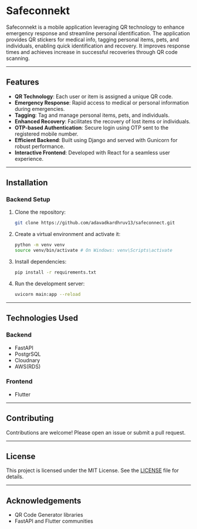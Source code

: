 # Safeconnekt

Safeconnekt is a mobile application leveraging QR technology to enhance emergency response and streamline personal identification. The application provides QR stickers for medical info, tagging personal items, pets, and individuals, enabling quick identification and recovery. It improves response times and achieves increase in successful recoveries through QR code scanning.

---

## Features

- **QR Technology**: Each user or item is assigned a unique QR code.
- **Emergency Response**: Rapid access to medical or personal information during emergencies.
- **Tagging**: Tag and manage personal items, pets, and individuals.
- **Enhanced Recovery**: Facilitates the recovery of lost items or individuals.
- **OTP-based Authentication**: Secure login using OTP sent to the registered mobile number.
- **Efficient Backend**: Built using Django and served with Gunicorn for robust performance.
- **Interactive Frontend**: Developed with React for a seamless user experience.

---

## Installation


### Backend Setup

1. Clone the repository:
   ```bash
   git clone https://github.com/adavadkardhruv13/safeconnect.git
   ```

2. Create a virtual environment and activate it:
   ```bash
   python -m venv venv
   source venv/bin/activate # On Windows: venv\Scripts\activate
   ```

3. Install dependencies:
   ```bash
   pip install -r requirements.txt
   ```


4. Run the development server:
   ```bash
   uvicorn main:app --reload
   ```
---

## Technologies Used

### Backend
- FastAPI
- PostgrSQL
- Cloudnary
- AWS(RDS)

### Frontend
- Flutter


---

## Contributing

Contributions are welcome! Please open an issue or submit a pull request.

---

## License

This project is licensed under the MIT License. See the [LICENSE](LICENSE) file for details.

---

## Acknowledgements

- QR Code Generator libraries
- FastAPI and Flutter communities
